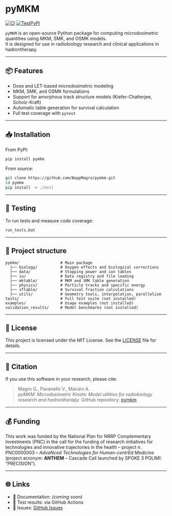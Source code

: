 # pyMKM

[![CI](https://github.com/BeppeMagro/pymkm/actions/workflows/ci.yml/badge.svg)](https://github.com/BeppeMagro/pymkm/actions)
[![TestPyPI](https://img.shields.io/badge/TestPyPI-pymkm-blue)](https://test.pypi.org/project/pymkm/)

`pyMKM` is an open-source Python package for computing microdosimetric quantities using MKM, SMK, and OSMK models.  
It is designed for use in radiobiology research and clinical applications in hadrontherapy.

---

## 📦 Features

- Dose and LET-based microdosimetric modeling
- MKM, SMK, and OSMK formulations
- Support for amorphous track structure models (Kiefer-Chatterjee, Scholz-Kraft)
- Automatic table generation for survival calculation
- Full test coverage with `pytest`

---

## 📥 Installation

From PyPI:

```bash
pip install pymkm
```

From source:

```bash
git clone https://github.com/BeppMagro/pymkm.git
cd pymkm
pip install -e .[dev]
```

---

## 🧪 Testing

To run tests and measure code coverage:

```bash
run_tests.bat
```

---

## 📂 Project structure

```text
pymkm/                  # Main package
  ├── biology/          # Oxygen effects and biological corrections
  ├── data/             # Stopping power and ion tables
  ├── io/               # Data registry and file loading
  ├── mktable/          # MKM and SMK table generation
  ├── physics/          # Particle tracks and specific energy
  ├── sftable/          # Survival fraction calculations
  ├── utils/            # Geometry tools, interpolation, parallelism
tests/                  # Full test suite (not installed)
examples/               # Usage examples (not installed)
validation_results/     # Model benchmarks (not installed)
```

---

## 📄 License

This project is licensed under the MIT License. See the [LICENSE](LICENSE) file for details.

---

## 📖 Citation

If you use this software in your research, please cite:

> Magro G., Pavanello V., Mairani A.  
> *pyMKM: Microdosimetric Kinetic Model utilities for radiobiology research and hadrontherapy.*
> GitHub repository: [pymkm](https://github.com/BeppeMagro/pymkm)

---

## 💰 Funding

This work was funded by the National Plan for NRRP Complementary Investments (PNC) in the call for the funding of research initiatives for technologies and innovative trajectories in the health – project n. PNC0000003 – *AdvaNced Technologies for Human-centrEd Medicine* (project acronym: **ANTHEM** – Cascade Call launched by SPOKE 3 POLIMI: “PRECISION”).

---

## 🌐 Links

- 📘 Documentation: *(coming soon)*
- 🧪 Test results: via GitHub Actions
- 💬 Issues: [GitHub Issues](https://github.com/BeppeMagro/pymkm/issues)